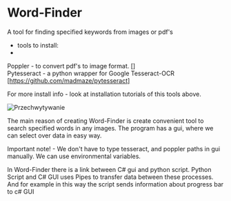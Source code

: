 # Word-Finder
A tool for finding specified keywords from images or pdf's <br />

- tools to install: <br />
- 
Poppler - to convert pdf's to image format. [] <br />
Pytesseract - a python wrapper for Google Tesseract-OCR [https://github.com/madmaze/pytesseract] <br />

For more install info - look at installation tutorials of this tools above. <br />

![Przechwytywanie](https://user-images.githubusercontent.com/33838656/203017649-9d5813be-5432-49eb-b3af-1493bde925ee.PNG) <br />

The main reason of creating Word-Finder is create convenient tool to search specified words in any images. The program has a gui, where we can select over data in easy way. <br />

Important note! - We don't have to type tesseract, and poppler paths in gui manually. We can use environmental variables. <br />

In Word-Finder there is a link between C# gui and python script. Python Script and C# GUI uses Pipes to transfer data between these processes. And for example in this way the script sends information about progress bar to c# GUI <br />
